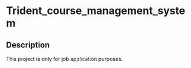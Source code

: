 # Trident_course_management_system
## Description
This project is only for job application purposes.
